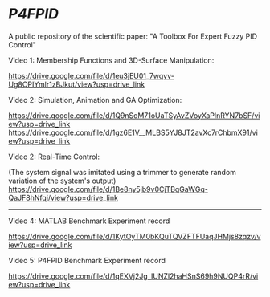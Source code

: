 # _P4FPID_
A public repository of the scientific paper: "A Toolbox For Expert Fuzzy PID Control"

Video 1: Membership Functions and 3D-Surface Manipulation: 

https://drive.google.com/file/d/1eu3jEU01_7wqvv-Ug8OPIYmlr1zBJkut/view?usp=drive_link


Video 2: Simulation, Animation and GA Optimization: 

https://drive.google.com/file/d/1Q9nSoM71oUaTSyAvZVoyXaPlnRYN7bSF/view?usp=drive_link
https://drive.google.com/file/d/1gz6E1V__MLBS5YJ8JT2avXc7rChbmX91/view?usp=drive_link

Video 2: Real-Time Control:

(The system signal was imitated using a trimmer to generate random variation of 
the system's output)
https://drive.google.com/file/d/1Be8ny5jb9v0CjTBqGaWGq-QaJF8hNfqj/view?usp=drive_link



----------------------------------------------------------------------------------

Video 4: MATLAB Benchmark Experiment record

https://drive.google.com/file/d/1KytOyTM0bKQuTQVZFTFUaqJHMjs8zqzv/view?usp=drive_link

Video 5: P4FPID Benchmark Experiment record

https://drive.google.com/file/d/1qEXVj2Jg_IUNZl2haHSnS69h9NUQP4rR/view?usp=drive_link

